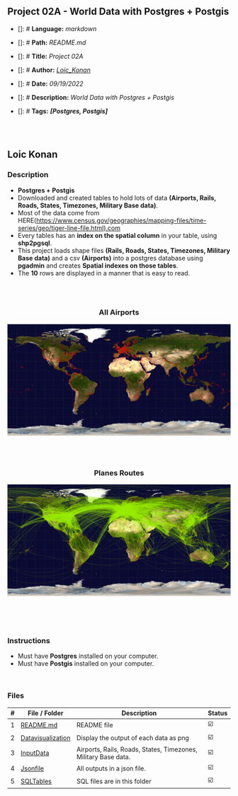 ## Project 02A - World Data with Postgres + Postgis

- []: # **Language:** _markdown_
- []: # **Path:** _README.md_
- []: # **Title:** _Project 02A_
- []: # **Author:** _[Loic_Konan](Loic_Konan)_
- []: # **Date:** _09/19/2022_
- []: # **Description:** _World Data with Postgres + Postgis_
- []: # **Tags:** **_[Postgres, Postgis]_**
  
  <br /><br />

## Loic Konan

### Description

- **Postgres + Postgis**
- Downloaded and created tables to hold lots of data **(Airports, Rails, Roads, States, Timezones, Military Base data)**.
- Most of the data come from HERE(<https://www.census.gov/geographies/mapping-files/time-series/geo/tiger-line-file.html).com>
- Every tables has an **index on the spatial column** in your table, using **shp2pgsql**.
- This project loads shape files **(Rails, Roads, States, Timezones, Military Base data)** and a csv **(Airports)** into a postgres database using **pgadmin** and creates **Spatial indexes on those tables**.
- The **10** rows are displayed in a manner that is easy to read.

<br /><br />

<h3 align="center">All Airports </h3>
<img src="DataVisualization/allAirports.png">

<br /><br />

<h3 align="center">Planes Routes </h3>
<img src="DataVisualization/planesroutes.png">

<br /> <br /><br />

### Instructions

- Must have **Postgres** installed on your computer.
- Must have **Postgis** installed on your computer.

 <br />

### Files

|   #   | File / Folder                             | Description                                                    | Status                  |
| :---: | ----------------------------------------- | -------------------------------------------------------------- | ----------------------- |
|   1   | [README.md](README.md)                    | README file                                                    | :ballot_box_with_check: |
|   2   | [Datavisualization](./Datavisualiztion) | Display the output of each data as png                         | :ballot_box_with_check: |
|   3   | [InputData](./InputData)               | Airports, Rails, Roads, States, Timezones, Military Base data. | :ballot_box_with_check: |
|   4   | [Jsonfile](./Jsonfile)                  | All outputs in a json file.                                    | :ballot_box_with_check: |
|   5   | [SQLTables](./SQLTables)                | SQL files are in this folder                                   | :ballot_box_with_check: |
